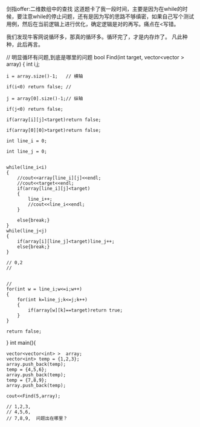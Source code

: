剑指offer:二维数组中的查找
这道题卡了我一段时间，主要是因为在while的时候，要注意while的停止问题，还有是因为写的思路不够缜密，如果自己写个测试用例，然后在当前逻辑上进行优化，确定逻辑是对的再写。痛点在<写错。

我们发现牛客网说循环多，那真的循环多。循环完了，才是内存炸了。
凡此种种，此后再言。

// 明显循环有问题,到底是哪里的问题
bool Find(int target, vector<vector<int> > array)
{
    int i,j;

    i = array.size()-1;   // 横轴

    if(i<0) return false; //

    j = array[0].size()-1;// 纵轴

    if(j<0) return false;

    if(array[i][j]<target)return false;

    if(array[0][0]>target)return false;

    int line_i = 0;

    int line_j = 0;


    while(line_i<i)
    {
        //cout<<array[line_i][j]<<endl;
        //cout<<target<<endl;
        if(array[line_i][j]<target)
        {
            line_i++;
            //cout<<line_i<<endl;
        }

        else{break;}
    }
    while(line_j<j)
    {
        if(array[i][line_j]<target)line_j++;
        else{break;}
    }

    // 0,2
    //


    //
    for(int w = line_i;w<=i;w++)
    {
        for(int k=line_j;k<=j;k++)
        {
            if(array[w][k]==target)return true;
        }
    }

    return false;
}
int main(){


    vector<vector<int> >  array;
    vector<int> temp = {1,2,3};
    array.push_back(temp);
    temp = {4,5,6};
    array.push_back(temp);
    temp = {7,8,9};
    array.push_back(temp);

    cout<<Find(5,array);

    // 1,2,3,
    // 4,5,6,
    // 7,8,9,  问题出在哪里？

